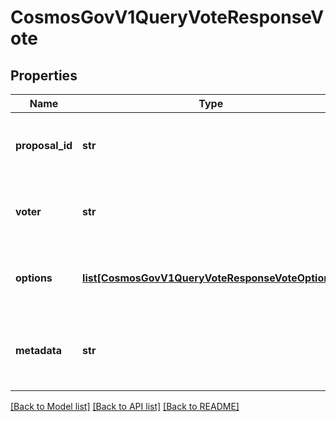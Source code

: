 # CosmosGovV1QueryVoteResponseVote

## Properties
Name | Type | Description | Notes
------------ | ------------- | ------------- | -------------
**proposal_id** | **str** | proposal_id defines the unique id of the proposal. | [optional] 
**voter** | **str** | voter is the voter address of the proposal. | [optional] 
**options** | [**list[CosmosGovV1QueryVoteResponseVoteOptions]**](CosmosGovV1QueryVoteResponseVoteOptions.md) | options is the weighted vote options. | [optional] 
**metadata** | **str** | metadata is any  arbitrary metadata to attached to the vote. | [optional] 

[[Back to Model list]](../README.md#documentation-for-models) [[Back to API list]](../README.md#documentation-for-api-endpoints) [[Back to README]](../README.md)

